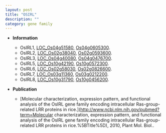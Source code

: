 ```yaml
---
layout: post
title: "OSIRL"
description: ""
category: gene family
---
```


* **Information**  
    + OsIRL1, [LOC_Os04g51580](http://rice.uga.edu/cgi-bin/ORF_infopage.cgi?orf=LOC_Os04g51580), [Os04g0605300](https://rapdb.dna.affrc.go.jp/locus/?name=Os04g0605300).
    + OsIRL2, [LOC_Os02g38040](http://rice.uga.edu/cgi-bin/ORF_infopage.cgi?orf=LOC_Os02g38040), [Os02g0593600](https://rapdb.dna.affrc.go.jp/locus/?name=Os02g0593600).
    + OsIRL3, [LOC_Os04g40080](http://rice.uga.edu/cgi-bin/ORF_infopage.cgi?orf=LOC_Os04g40080), [Os04g0476700](https://rapdb.dna.affrc.go.jp/locus/?name=Os04g0476700).
    + OsIRL5, [LOC_Os10g42190](http://rice.uga.edu/cgi-bin/ORF_infopage.cgi?orf=LOC_Os10g42190), [Os10g0572300](https://rapdb.dna.affrc.go.jp/locus/?name=Os10g0572300).
    + OsIRL6, [LOC_Os02g58030](http://rice.uga.edu/cgi-bin/ORF_infopage.cgi?orf=LOC_Os02g58030), [Os02g0826600](https://rapdb.dna.affrc.go.jp/locus/?name=Os02g0826600).
    + OsIRL7, [LOC_Os03g11360](http://rice.uga.edu/cgi-bin/ORF_infopage.cgi?orf=LOC_Os03g11360), [Os03g0212200](https://rapdb.dna.affrc.go.jp/locus/?name=Os03g0212200).
    + OsIRL8, [LOC_Os10g31790](http://rice.uga.edu/cgi-bin/ORF_infopage.cgi?orf=LOC_Os10g31790), [Os10g0456200](https://rapdb.dna.affrc.go.jp/locus/?name=Os10g0456200).

* **Publication**  
    + [Molecular characterization, expression pattern, and functional analysis of the OsIRL gene family encoding intracellular Ras-group-related LRR proteins in rice.](http://www.ncbi.nlm.nih.gov/pubmed?term=Molecular characterization, expression pattern, and functional analysis of the OsIRL gene family encoding intracellular Ras-group-related LRR proteins in rice.%5BTitle%5D), 2010, Plant Mol. Biol..


